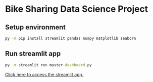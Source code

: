 # Bike Sharing Data Science Project

## Setup environment
```cmd
py -m pip install streamlit pandas numpy matplotlib seaborn
```

## Run streamlit app
```cmd
py -m streamlit run master-dashboard.py
```
[Click here to access the streamlit app.](https://ds-bike-sharing-j9tu3t7zkdzzpkkkqv9w4h.streamlit.app/)
